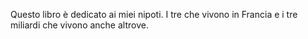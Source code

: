 Questo libro è dedicato ai miei nipoti.
I tre che vivono in Francia e i tre miliardi che vivono anche altrove.
